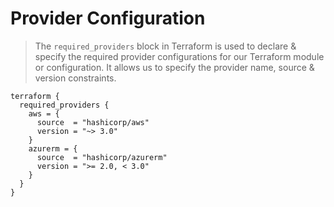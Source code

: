 # Provider Configuration

> The ``required_providers`` block in Terraform is used to declare & specify the required provider configurations for our Terraform module or configuration. It allows us to specify the provider name, source & version constraints.

```
terraform {
  required_providers {
    aws = {
      source  = "hashicorp/aws"
      version = "~> 3.0"
    }
    azurerm = {
      source  = "hashicorp/azurerm"
      version = ">= 2.0, < 3.0"
    }
  }
}
```